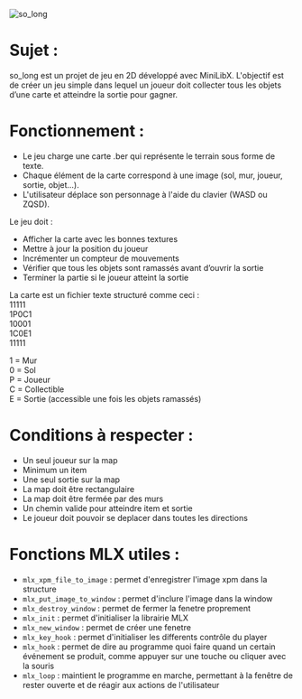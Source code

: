 ![so_long](https://github.com/user-attachments/assets/fb91097d-0820-4e7a-98ad-9c24582f02a3)

# Sujet :
so_long est un projet de jeu en 2D développé avec MiniLibX. L'objectif est de créer un jeu simple dans lequel un joueur doit collecter tous les objets d’une carte et atteindre la sortie pour gagner.

# Fonctionnement :
- Le jeu charge une carte .ber qui représente le terrain sous forme de texte.
- Chaque élément de la carte correspond à une image (sol, mur, joueur, sortie, objet...).
- L'utilisateur déplace son personnage à l'aide du clavier (WASD ou ZQSD).

Le jeu doit :
- Afficher la carte avec les bonnes textures
- Mettre à jour la position du joueur
- Incrémenter un compteur de mouvements
- Vérifier que tous les objets sont ramassés avant d’ouvrir la sortie
- Terminer la partie si le joueur atteint la sortie

La carte est un fichier texte structuré comme ceci : <br>
11111 <br>
1P0C1 <br>
10001 <br>
1C0E1 <br>
11111 <br>

1 = Mur <br>
0	= Sol <br>
P	= Joueur <br>
C	= Collectible <br>
E	= Sortie (accessible une fois les objets ramassés) <br>

# Conditions à respecter :
- Un seul joueur sur la map
- Minimum un item
- Une seul sortie sur la map
- La map doit être rectangulaire
- La map doit être fermée par des murs
- Un chemin valide pour atteindre item et sortie
- Le joueur doit pouvoir se deplacer dans toutes les directions

# Fonctions MLX utiles :
- `mlx_xpm_file_to_image` : permet d'enregistrer l'image xpm dans la structure
- `mlx_put_image_to_window` : permet d'inclure l'image dans la window
- `mlx_destroy_window` : permet de fermer la fenetre proprement
- `mlx_init` : permet d'initialiser la librairie MLX
- `mlx_new_window` : permet de créer une fenetre
- `mlx_key_hook` : permet d'initialiser les differents contrôle du player
- `mlx_hook` : permet de dire au programme quoi faire quand un certain événement se produit, comme appuyer sur une touche ou cliquer avec la souris
- `mlx_loop` : maintient le programme en marche, permettant à la fenêtre de rester ouverte et de réagir aux actions de l'utilisateur
